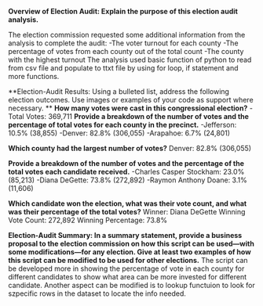 **Overview of Election Audit: Explain the purpose of this election audit analysis.**

The election commission requested some additional information from the analysis to complete the audit:
	-The voter turnout for each county
	-The percentage of votes from each county out of the total count
	-The county with the highest turnout
The analysis used basic function of python to read from csv file and populate to ttxt file by using for loop, if statement and more functions.

**Election-Audit Results: Using a bulleted list, address the following election outcomes. Use images or examples of your code as support where necessary.
**
**How many votes were cast in this congressional election?**
	-Total Votes: 369,711
**Provide a breakdown of the number of votes and the percentage of total votes for each county in the precinct.**
	-Jefferson: 10.5% (38,855)
	-Denver: 82.8% (306,055)
	-Arapahoe: 6.7% (24,801)

**Which county had the largest number of votes?**
	Denver: 82.8% (306,055)

**Provide a breakdown of the number of votes and the percentage of the total votes each candidate received.**
	-Charles Casper Stockham: 23.0% (85,213)
	-Diana DeGette: 73.8% (272,892)
	-Raymon Anthony Doane: 3.1% (11,606)

**Which candidate won the election, what was their vote count, and what was their percentage of the total votes?**
	Winner: Diana DeGette
	Winning Vote Count: 272,892
	Winning Percentage: 73.8%

**Election-Audit Summary: In a summary statement, provide a business proposal to the election commission on how this script can be used—with some modifications—for any election. Give at least two examples of how this script can be modified to be used for other elections.**
	The script can be developed more in showing the percentage of vote in each county for different candidates to show what area can be more invested for different candidate. Another aspect can be modified is to lookup functuion to look for szpecific rows in the dataset to locate the info needed.

